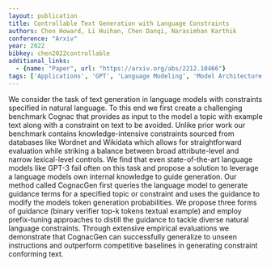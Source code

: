 ```yaml
---
layout: publication
title: Controllable Text Generation with Language Constraints
authors: Chen Howard, Li Huihan, Chen Danqi, Narasimhan Karthik
conference: "Arxiv"
year: 2022
bibkey: chen2022controllable
additional_links:
  - {name: "Paper", url: "https://arxiv.org/abs/2212.10466"}
tags: ['Applications', 'GPT', 'Language Modeling', 'Model Architecture', 'RAG']
---
```

We consider the task of text generation in language models with constraints specified in natural language. To this end we first create a challenging benchmark Cognac that provides as input to the model a topic with example text along with a constraint on text to be avoided. Unlike prior work our benchmark contains knowledge-intensive constraints sourced from databases like Wordnet and Wikidata which allows for straightforward evaluation while striking a balance between broad attribute-level and narrow lexical-level controls. We find that even state-of-the-art language models like GPT-3 fail often on this task and propose a solution to leverage a language models own internal knowledge to guide generation. Our method called CognacGen first queries the language model to generate guidance terms for a specified topic or constraint and uses the guidance to modify the models token generation probabilities. We propose three forms of guidance (binary verifier top-k tokens textual example) and employ prefix-tuning approaches to distill the guidance to tackle diverse natural language constraints. Through extensive empirical evaluations we demonstrate that CognacGen can successfully generalize to unseen instructions and outperform competitive baselines in generating constraint conforming text.
